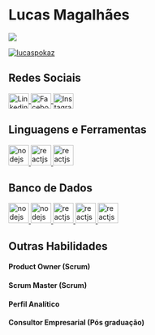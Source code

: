 # Lucas Magalhães

<p align="left"> 
  <img src="https://komarev.com/ghpvc/?username=lucaspokaz&label=Profile%20views&color=0e75b6&style=flat" /> 
</p>

<p align="left"> 
  <a href="https://github.com/ryo-ma/github-profile-trophy">
    <img src="https://github-profile-trophy.vercel.app/?username=lucaspokaz" alt="lucaspokaz" />
  </a> 
</p>

## Redes Sociais

<p align="left">
  <a href="https://www.linkedin.com/in/lucasemagalhaes/" target="blank">
    <img align="center" src="https://raw.githubusercontent.com/rahuldkjain/github-profile-readme-generator/master/src/images/icons/Social/linked-in-alt.svg" 
         alt="Linkedin Lucas" height="30" width="40" />
  </a>
  <a href="https://www.facebook.com/LucasPokaz" target="blank">
    <img align="center" src="https://raw.githubusercontent.com/rahuldkjain/github-profile-readme-generator/master/src/images/icons/Social/facebook.svg"
         alt="Facebook Lucas" height="30" width="40" />
  </a>
  <a href="https://www.instagram.com/lucasemagalhaes" target="blank">
    <img align="center" src="https://raw.githubusercontent.com/rahuldkjain/github-profile-readme-generator/master/src/images/icons/Social/instagram.svg"
         alt="Instagram Lucas" height="30" width="40" />
  </a>
</p>

## Linguagens e Ferramentas

<p align="left"> 
  <a href="https://nodejs.org/en/" target="_blank"> 
    <img src="https://cdn.worldvectorlogo.com/logos/nodejs-icon.svg" alt="nodejs" width="40" height="40"/> 
  </a> 
  <a href="https://pt-br.reactjs.org/" target="_blank"> 
    <img src="https://cdn.worldvectorlogo.com/logos/react-2.svg" alt="reactjs" width="40" height="40"/> 
  </a>
  <a href="#" target="_blank"> 
    <img src="https://www.bverhue.nl/delphisvg/wp-content/uploads/2017/04/Embarcadero_Delphi_Logo.png" alt="reactjs" width="40" height="40"/> 
  </a>
</p>

## Banco de Dados

<p align="left"> 
  <a href="#" target="_blank"> 
    <img src="https://www.svgrepo.com/show/303229/microsoft-sql-server-logo.svg" 
         style="background-color: white"
         alt="nodejs" width="40" height="40"/> 
  </a> 

<a href="#" target="_blank"> 
    <img src="https://cdn.worldvectorlogo.com/logos/oracle-6.svg" 
         style="background-color: white"
         alt="nodejs" width="40" height="40"/> 
  </a> 

  <a href="#" target="_blank"> 
    <img src="https://cdn.worldvectorlogo.com/logos/sqlite.svg" 
         style="background-color: white"
         alt="reactjs" width="40" height="40"/> 
  </a>
  <a href="#" target="_blank"> 
    <img src="https://cdn.worldvectorlogo.com/logos/mysql-6.svg" 
         style="background-color: white"
         alt="reactjs" width="40" height="40"/> 
  </a>
  <a href="#" target="_blank"> 
    <img src="https://cdn.worldvectorlogo.com/logos/postgresql.svg" 
         style="background-color: white"
         alt="reactjs" width="40" height="40"/> 
  </a>
</p>

## Outras Habilidades

#### Product Owner (Scrum)
#### Scrum Master (Scrum)
#### Perfil Analítico
#### Consultor Empresarial (Pós graduação)
